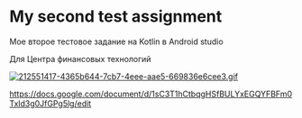# My second test assignment

Мое второе тестовое задание на Kotlin в Android studio

Для Центра финансовых технологий

<a href="https://gifyu.com/image/SIIJA"><img src="https://s2.gifyu.com/images/212551417-4365b644-7cb7-4eee-aae5-669836e6cee3.gif" alt="212551417-4365b644-7cb7-4eee-aae5-669836e6cee3.gif" border="0" /></a>


https://docs.google.com/document/d/1sC3T1hCtbqgHSfBULYxEGQYFBFm0Txld3g0JfGPg5lg/edit
